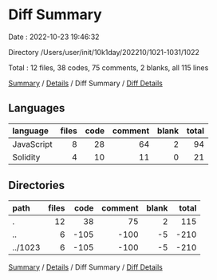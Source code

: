 # Diff Summary

Date : 2022-10-23 19:46:32

Directory /Users/user/init/10k1day/202210/1021-1031/1022

Total : 12 files,  38 codes, 75 comments, 2 blanks, all 115 lines

[Summary](results.md) / [Details](details.md) / Diff Summary / [Diff Details](diff-details.md)

## Languages
| language | files | code | comment | blank | total |
| :--- | ---: | ---: | ---: | ---: | ---: |
| JavaScript | 8 | 28 | 64 | 2 | 94 |
| Solidity | 4 | 10 | 11 | 0 | 21 |

## Directories
| path | files | code | comment | blank | total |
| :--- | ---: | ---: | ---: | ---: | ---: |
| . | 12 | 38 | 75 | 2 | 115 |
| .. | 6 | -105 | -100 | -5 | -210 |
| ../1023 | 6 | -105 | -100 | -5 | -210 |

[Summary](results.md) / [Details](details.md) / Diff Summary / [Diff Details](diff-details.md)